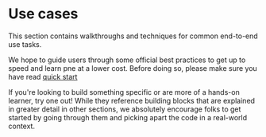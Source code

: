 # Use cases

This section contains walkthroughs and techniques for common end-to-end use tasks.

We hope to guide users through some official best practices to get up to speed and learn pne at a lower cost. Before doing so, please make sure you have read [quick start](../get_started/quick_start.md#quick-start)

If you're looking to build something specific or are more of a hands-on learner, try one out! While they reference building blocks that are explained in greater detail in other sections, we absolutely encourage folks to get started by going through them and picking apart the code in a real-world context.
